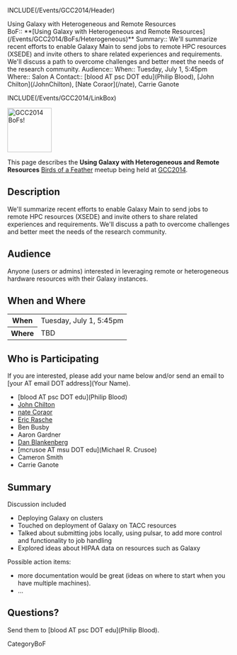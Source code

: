 INCLUDE(/Events/GCC2014/Header)

<div class="title">Using Galaxy with Heterogeneous and Remote Resources</div>

<div class='dictbox'>
 BoF:: **[Using Galaxy with Heterogeneous and Remote Resources](/Events/GCC2014/BoFs/Heterogeneous)**
 Summary:: We'll summarize recent efforts to enable Galaxy Main to send jobs to remote HPC resources (XSEDE) and invite others to share related experiences and requirements.  We'll discuss a path to overcome challenges and better meet the needs of the research community. 
 Audience:: 
 When:: Tuesday, July 1, 5:45pm 
 Where:: Salon A
 Contact:: [blood AT psc DOT edu](Philip Blood), [John Chilton](/JohnChilton), [Nate Coraor](/nate), Carrie Ganote
</div>

INCLUDE(/Events/GCC2014/LinkBox)

<div class='left'><a href='/Events/GCC2014/BoFs.md'><img src='/Images/Logos/GCC2014_BoF_LogoSquare.png' alt='GCC2014 BoFs!' width="100" /></a></div>

This page describes the **Using Galaxy with Heterogeneous and Remote Resources** [Birds of a Feather](/Events/GCC2014/BoFs) meetup being held at [GCC2014](/Events/GCC2014).

## Description

We'll summarize recent efforts to enable Galaxy Main to send jobs to remote HPC resources (XSEDE) and invite others to share related experiences and requirements.  We'll discuss a path to overcome challenges and better meet the needs of the research community. 

## Audience

Anyone (users or admins) interested in leveraging remote or heterogeneous hardware resources with their Galaxy instances.

## When and Where

<table>
  <tr>
    <th> When </th>
    <td> Tuesday, July 1, 5:45pm </td>
  </tr>
  <tr>
    <th> Where </th>
    <td> TBD </td>
  </tr>
</table>


## Who is Participating

If you are interested, please add your name below and/or send an email to [your AT email DOT address](Your Name).

* [blood AT psc DOT edu](Philip Blood)
* [John Chilton](/JohnChilton)
* [nate Coraor](/nate)
* [ Eric Rasche](/EricRasche)
* Ben Busby
* Aaron Gardner
* [Dan Blankenberg](/Dan)
* [mcrusoe AT msu DOT edu](Michael R. Crusoe)
* Cameron Smith
* Carrie Ganote

## Summary

Discussion included 
* Deploying Galaxy on clusters
* Touched on deployment of Galaxy on TACC resources
* Talked about submitting jobs locally, using pulsar, to add more control and functionality to job handling
* Explored ideas about HIPAA data on resources such as Galaxy

Possible action items:

* more documentation would be great (ideas on where to start when you have multiple machines). 
* ...

## Questions?

Send them to [blood AT psc DOT edu](Philip Blood).

CategoryBoF
